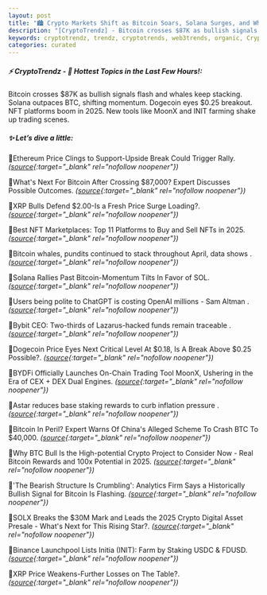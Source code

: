 ```yaml
---
layout: post
title: "🏙️ Crypto Markets Shift as Bitcoin Soars, Solana Surges, and Whales Accumulate"
description: "[CryptoTrendz] - Bitcoin crosses $87K as bullish signals flash and whales keep stacking. Solana outpaces BTC, shifting momentum. Dogecoin eyes $0.25 breakout. NFT platforms boom in 2025. New tools like MoonX and INIT farming shake up trading scenes."
keywords: cryptotrendz, trendz, cryptotrends, web3trends, organic, Crypto, Trading, Digital, Analyst, Bitcoin, BTC, Asia, NFT
categories: curated
---
```


##### ⚡ CryptoTrendz - 📌 *Hottest Topics in the Last Few Hours!:*

Bitcoin crosses $87K as bullish signals flash and whales keep stacking. Solana outpaces BTC, shifting momentum. Dogecoin eyes $0.25 breakout. NFT platforms boom in 2025. New tools like MoonX and INIT farming shake up trading scenes.

##### ✨ *Let’s dive a little:*


🔹Ethereum Price Clings to Support-Upside Break Could Trigger Rally. *([source](https://s.avyag.com/ocby){:target="_blank" rel="nofollow noopener"})*

🔹What's Next For Bitcoin After Crossing $87,000? Expert Discusses Possible Outcomes. *([source](https://s.avyag.com/ybx0){:target="_blank" rel="nofollow noopener"})*

🔹XRP Bulls Defend $2.00-Is a Fresh Price Surge Loading?. *([source](https://s.avyag.com/qzxc){:target="_blank" rel="nofollow noopener"})*

🔹Best NFT Marketplaces: Top 11 Platforms to Buy and Sell NFTs in 2025. *([source](https://s.avyag.com/b1a2){:target="_blank" rel="nofollow noopener"})*

🔹Bitcoin whales, pundits continued to stack throughout April, data shows . *([source](https://s.avyag.com/x1lu){:target="_blank" rel="nofollow noopener"})*

🔹Solana Rallies Past Bitcoin-Momentum Tilts In Favor of SOL. *([source](https://s.avyag.com/xln8){:target="_blank" rel="nofollow noopener"})*

🔹Users being polite to ChatGPT is costing OpenAI millions - Sam Altman . *([source](https://s.avyag.com/5ucu){:target="_blank" rel="nofollow noopener"})*

🔹Bybit CEO: Two-thirds of Lazarus-hacked funds remain traceable . *([source](https://s.avyag.com/e7jl){:target="_blank" rel="nofollow noopener"})*

🔹Dogecoin Price Eyes Next Critical Level At $0.18, Is A Break Above $0.25 Possible?. *([source](https://s.avyag.com/489w){:target="_blank" rel="nofollow noopener"})*

🔹BYDFi Officially Launches On-Chain Trading Tool MoonX, Ushering in the Era of CEX + DEX Dual Engines. *([source](https://s.avyag.com/4ym9){:target="_blank" rel="nofollow noopener"})*

🔹Astar reduces base staking rewards to curb inflation pressure . *([source](https://s.avyag.com/ejzi){:target="_blank" rel="nofollow noopener"})*

🔹Bitcoin In Peril? Expert Warns Of China's Alleged Scheme To Crash BTC To $40,000. *([source](https://s.avyag.com/68f9){:target="_blank" rel="nofollow noopener"})*

🔹Why BTC Bull Is the High-potential Crypto Project to Consider Now - Real Bitcoin Rewards and 100x Potential in 2025. *([source](https://s.avyag.com/71vx){:target="_blank" rel="nofollow noopener"})*

🔹'The Bearish Structure Is Crumbling': Analytics Firm Says a Historically Bullish Signal for Bitcoin Is Flashing. *([source](https://s.avyag.com/f10n){:target="_blank" rel="nofollow noopener"})*

🔹SOLX Breaks the $30M Mark and Leads the 2025 Crypto Digital Asset Presale - What's Next for This Rising Star?. *([source](https://s.avyag.com/okwp){:target="_blank" rel="nofollow noopener"})*

🔹Binance Launchpool Lists Initia (INIT): Farm by Staking USDC & FDUSD. *([source](https://s.avyag.com/t0j5){:target="_blank" rel="nofollow noopener"})*

🔹XRP Price Weakens-Further Losses on The Table?. *([source](https://s.avyag.com/6q83){:target="_blank" rel="nofollow noopener"})*
